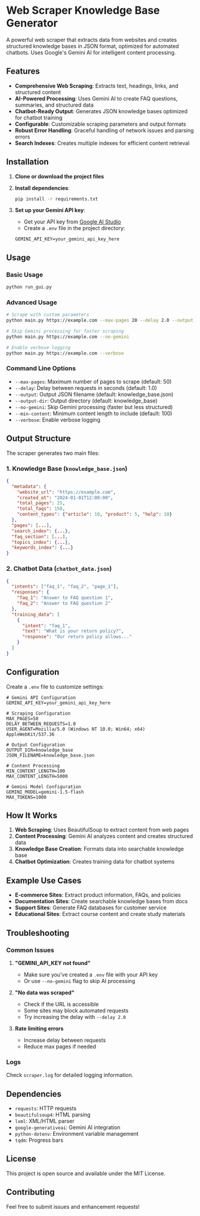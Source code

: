 # Web Scraper Knowledge Base Generator

A powerful web scraper that extracts data from websites and creates structured knowledge bases in JSON format, optimized for automated chatbots. Uses Google's Gemini AI for intelligent content processing.

## Features

- **Comprehensive Web Scraping**: Extracts text, headings, links, and structured content
- **AI-Powered Processing**: Uses Gemini AI to create FAQ questions, summaries, and structured data
- **Chatbot-Ready Output**: Generates JSON knowledge bases optimized for chatbot training
- **Configurable**: Customizable scraping parameters and output formats
- **Robust Error Handling**: Graceful handling of network issues and parsing errors
- **Search Indexes**: Creates multiple indexes for efficient content retrieval

## Installation

1. **Clone or download the project files**

2. **Install dependencies**:
   ```bash
   pip install -r requirements.txt
   ```

3. **Set up your Gemini API key**:
   - Get your API key from [Google AI Studio](https://makersuite.google.com/app/apikey)
   - Create a `.env` file in the project directory:
   ```
   GEMINI_API_KEY=your_gemini_api_key_here
   ```

## Usage

### Basic Usage

```bash
python run_gui.py
```

### Advanced Usage

```bash
# Scrape with custom parameters
python main.py https://example.com --max-pages 20 --delay 2.0 --output my_kb.json

# Skip Gemini processing for faster scraping
python main.py https://example.com --no-gemini

# Enable verbose logging
python main.py https://example.com --verbose
```

### Command Line Options

- `--max-pages`: Maximum number of pages to scrape (default: 50)
- `--delay`: Delay between requests in seconds (default: 1.0)
- `--output`: Output JSON filename (default: knowledge_base.json)
- `--output-dir`: Output directory (default: knowledge_base)
- `--no-gemini`: Skip Gemini processing (faster but less structured)
- `--min-content`: Minimum content length to include (default: 100)
- `--verbose`: Enable verbose logging

## Output Structure

The scraper generates two main files:

### 1. Knowledge Base (`knowledge_base.json`)

```json
{
  "metadata": {
    "website_url": "https://example.com",
    "created_at": "2024-01-01T12:00:00",
    "total_pages": 25,
    "total_faqs": 150,
    "content_types": {"article": 10, "product": 5, "help": 10}
  },
  "pages": [...],
  "search_index": {...},
  "faq_section": [...],
  "topics_index": {...},
  "keywords_index": {...}
}
```

### 2. Chatbot Data (`chatbot_data.json`)

```json
{
  "intents": ["faq_1", "faq_2", "page_1"],
  "responses": {
    "faq_1": "Answer to FAQ question 1",
    "faq_2": "Answer to FAQ question 2"
  },
  "training_data": [
    {
      "intent": "faq_1",
      "text": "What is your return policy?",
      "response": "Our return policy allows..."
    }
  ]
}
```

## Configuration

Create a `.env` file to customize settings:

```env
# Gemini API Configuration
GEMINI_API_KEY=your_gemini_api_key_here

# Scraping Configuration
MAX_PAGES=50
DELAY_BETWEEN_REQUESTS=1.0
USER_AGENT=Mozilla/5.0 (Windows NT 10.0; Win64; x64) AppleWebKit/537.36

# Output Configuration
OUTPUT_DIR=knowledge_base
JSON_FILENAME=knowledge_base.json

# Content Processing
MIN_CONTENT_LENGTH=100
MAX_CONTENT_LENGTH=5000

# Gemini Model Configuration
GEMINI_MODEL=gemini-1.5-flash
MAX_TOKENS=1000
```

## How It Works

1. **Web Scraping**: Uses BeautifulSoup to extract content from web pages
2. **Content Processing**: Gemini AI analyzes content and creates structured data
3. **Knowledge Base Creation**: Formats data into searchable knowledge base
4. **Chatbot Optimization**: Creates training data for chatbot systems

## Example Use Cases

- **E-commerce Sites**: Extract product information, FAQs, and policies
- **Documentation Sites**: Create searchable knowledge bases from docs
- **Support Sites**: Generate FAQ databases for customer service
- **Educational Sites**: Extract course content and create study materials

## Troubleshooting

### Common Issues

1. **"GEMINI_API_KEY not found"**
   - Make sure you've created a `.env` file with your API key
   - Or use `--no-gemini` flag to skip AI processing

2. **"No data was scraped"**
   - Check if the URL is accessible
   - Some sites may block automated requests
   - Try increasing the delay with `--delay 2.0`

3. **Rate limiting errors**
   - Increase delay between requests
   - Reduce max pages if needed

### Logs

Check `scraper.log` for detailed logging information.

## Dependencies

- `requests`: HTTP requests
- `beautifulsoup4`: HTML parsing
- `lxml`: XML/HTML parser
- `google-generativeai`: Gemini AI integration
- `python-dotenv`: Environment variable management
- `tqdm`: Progress bars

## License

This project is open source and available under the MIT License.

## Contributing

Feel free to submit issues and enhancement requests!
